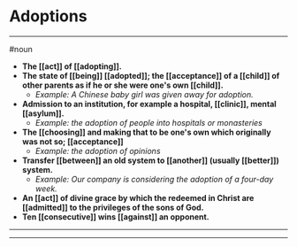 # Adoptions
---
#noun
- **The [[act]] of [[adopting]].**
- **The state of [[being]] [[adopted]]; the [[acceptance]] of a [[child]] of other parents as if he or she were one's own [[child]].**
	- _Example: A Chinese baby girl was given away for adoption._
- **Admission to an institution, for example a hospital, [[clinic]], mental [[asylum]].**
	- _Example: the adoption of people into hospitals or monasteries_
- **The [[choosing]] and making that to be one's own which originally was not so; [[acceptance]]**
	- _Example: the adoption of opinions_
- **Transfer [[between]] an old system to [[another]] (usually [[better]]) system.**
	- _Example: Our company is considering the adoption of a four-day week._
- **An [[act]] of divine grace by which the redeemed in Christ are [[admitted]] to the privileges of the sons of God.**
- **Ten [[consecutive]] wins [[against]] an opponent.**
---
---
